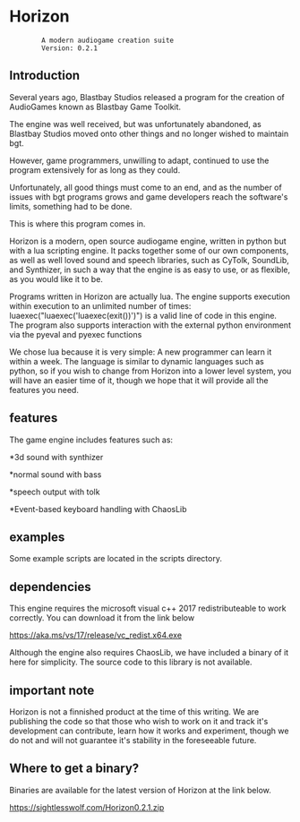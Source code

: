 # Horizon
			A modern audiogame creation suite
			Version: 0.2.1
## Introduction
Several years ago, Blastbay Studios released a program for the creation of AudioGames known as Blastbay Game Toolkit.

The engine was well received, but was unfortunately abandoned, as Blastbay Studios moved onto other things and no longer wished to maintain bgt.

However, game programmers, unwilling to adapt, continued to use the program extensively for as long as they could.

Unfortunately, all good things must come to an end, and as the number of issues with bgt programs grows and game developers reach the software's limits, something had to be done.

This is where this program comes in.

Horizon is a modern, open source audiogame engine, written in python but with a lua scripting engine. It packs together some of our own components, as well as well loved sound and speech libraries, such as CyTolk, SoundLib, and Synthizer, in such a way that the engine is as easy to use, or as flexible, as you would like it to be.

Programs written in Horizon are actually lua. The engine supports execution within execution to an unlimited number of times: luaexec("luaexec('luaexec(exit())')") is a valid line of code in this engine. The program also supports interaction with the external python environment via the pyeval and pyexec functions

We chose lua because it is very simple: A new programmer can learn it within a week. The language is similar to dynamic languages such as python, so if you wish to change from Horizon into a lower level system, you will have an easier time of it, though we hope that it will provide all the features you need.
## features

The game engine includes features such as:

*3d sound with synthizer

*normal sound with bass

*speech output with tolk

*Event-based keyboard handling with ChaosLib

## examples
Some example scripts are located in the scripts directory.
## dependencies
This engine requires the microsoft visual c++ 2017 redistributeable to work correctly. You can download it from the link below

https://aka.ms/vs/17/release/vc_redist.x64.exe

Although the engine also requires ChaosLib, we have included a binary of it here for simplicity. The source code to this library is not available.

## important note

Horizon is not a finnished product at the time of this writing. We are publishing the code so that those who wish to work on it and track it's development can contribute, learn how it works and experiment, though we do not and will not guarantee it's stability in the foreseeable future.
## Where to get a binary?

Binaries are available for the latest version of Horizon at the link below. 

https://sightlesswolf.com/Horizon0.2.1.zip

